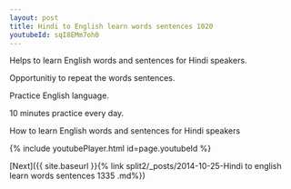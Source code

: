 ```yaml
---
layout: post
title: Hindi to English learn words sentences 1020 
youtubeId: sqI8EMm7oh0
---
```

 
 
Helps to learn English words and sentences for Hindi speakers.

Opportunitiy to repeat the words sentences. 

Practice English language. 
 
10 minutes practice every day. 
 
How to learn English words and sentences for Hindi speakers 
 
{% include youtubePlayer.html id=page.youtubeId %}
 
 
[Next]({{ site.baseurl }}{% link  split2/_posts/2014-10-25-Hindi to english learn words sentences 1335 .md%})
 
